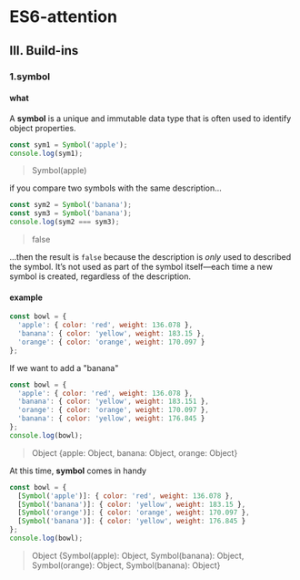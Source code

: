 # ES6-attention

## III. Build-ins

### 1.symbol

#### what

 A **symbol** is a unique and immutable data type that is often used to identify object properties.

```javascript
const sym1 = Symbol('apple');
console.log(sym1);
```

> Symbol(apple)

if you compare two symbols with the same description…

```javascript
const sym2 = Symbol('banana');
const sym3 = Symbol('banana');
console.log(sym2 === sym3);
```

> false

…then the result is `false` because the description is *only* used to described the symbol. It’s not used as part of the symbol itself—each time a new symbol is created, regardless of the description.

#### example

```javascript
const bowl = {
  'apple': { color: 'red', weight: 136.078 },
  'banana': { color: 'yellow', weight: 183.15 },
  'orange': { color: 'orange', weight: 170.097 }
};
```

If we want to add a "banana"

```javascript
const bowl = {
  'apple': { color: 'red', weight: 136.078 },
  'banana': { color: 'yellow', weight: 183.151 },
  'orange': { color: 'orange', weight: 170.097 },
  'banana': { color: 'yellow', weight: 176.845 }
};
console.log(bowl);
```

> Object {apple: Object, banana: Object, orange: Object}

At this time, **symbol** comes in handy  

```javascript
const bowl = {
  [Symbol('apple')]: { color: 'red', weight: 136.078 },
  [Symbol('banana')]: { color: 'yellow', weight: 183.15 },
  [Symbol('orange')]: { color: 'orange', weight: 170.097 },
  [Symbol('banana')]: { color: 'yellow', weight: 176.845 }
};
console.log(bowl);
```

> Object {Symbol(apple): Object, Symbol(banana): Object, Symbol(orange): Object, Symbol(banana): Object}

